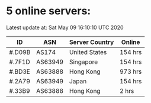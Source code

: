 # 5 online servers:

Latest update at: Sat May 09 16:10:10 UTC 2020

| ID | ASN | Server Country | Online |
| -- | --- | -------------- | ------ |
| #.D09B | AS174 | United States | 154 hrs |
| #.7F1D | AS63949 | Singapore | 154 hrs |
| #.BD3E | AS63888 | Hong Kong | 973 hrs |
| #.2A79 | AS63949 | Japan | 154 hrs |
| #.33B9 | AS63888 | Hong Kong | 2 hrs |

